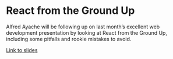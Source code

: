 # React from the Ground Up

Alfred Ayache will be following up on last month’s excellent web development presentation by looking at React from the Ground Up, including some pitfalls and rookie mistakes to avoid.

[Link to slides](https://slides.com/notorioushttp/reactfromthegroundup#/)
